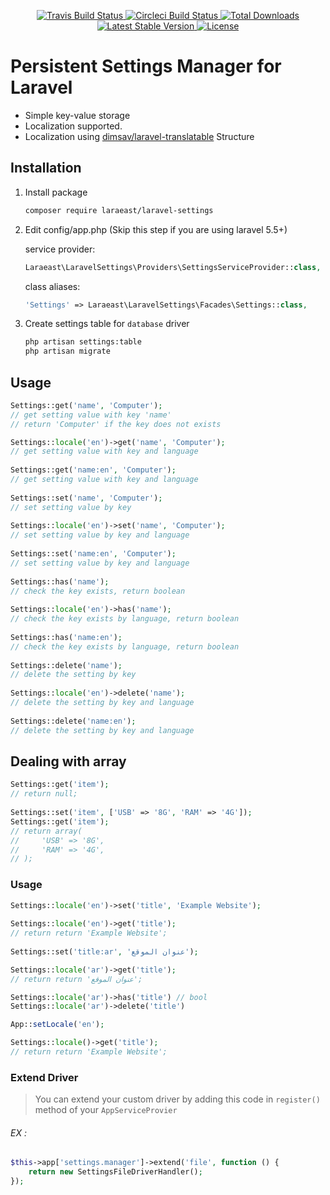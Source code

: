 <p align="center">
	<a href="https://travis-ci.org/laraeast/laravel-settings">
		<img src="https://travis-ci.org/laraeast/laravel-settings.svg?branch=master" alt="Travis Build Status">
	</a>
	<a href="https://circleci.com/gh/laraeast/laravel-settings">
		<img src="https://circleci.com/gh/dimsav/laravel-translatable.png?style=shield" alt="Circleci Build Status">
	</a>
	<a href="https://packagist.org/packages/laraeast/laravel-settings">
		<img src="https://poser.pugx.org/laraeast/laravel-settings/d/total.svg" alt="Total Downloads">
	</a>
	<a href="https://packagist.org/packages/laraeast/laravel-settings">
		<img src="https://poser.pugx.org/laraeast/laravel-settings/v/stable.svg" alt="Latest Stable Version">
	</a>
	<a href="https://packagist.org/packages/laraeast/laravel-settings">
		<img src="https://poser.pugx.org/laraeast/laravel-settings/license.svg" alt="License">
	</a>
</p>
 
# Persistent Settings Manager for Laravel
 
 * Simple key-value storage
 * Localization supported.
 * Localization using [dimsav/laravel-translatable](https://github.com/dimsav/laravel-translatable) Structure
 
## Installation
 
1. Install package
 
    ```bash
    composer require laraeast/laravel-settings
    ```
 
1. Edit config/app.php (Skip this step if you are using laravel 5.5+)
 
    service provider:
 
    ```php
    Laraeast\LaravelSettings\Providers\SettingsServiceProvider::class,
    ```
 
    class aliases:
 
    ```php
    'Settings' => Laraeast\LaravelSettings\Facades\Settings::class,
    ```
 
1. Create settings table for `database` driver
 
    ```bash
    php artisan settings:table
    php artisan migrate
    ```
 
## Usage
 
```php
Settings::get('name', 'Computer');
// get setting value with key 'name'
// return 'Computer' if the key does not exists

Settings::locale('en')->get('name', 'Computer');
// get setting value with key and language
 
Settings::get('name:en', 'Computer');
// get setting value with key and language
 
Settings::set('name', 'Computer');
// set setting value by key
 
Settings::locale('en')->set('name', 'Computer');
// set setting value by key and language
 
Settings::set('name:en', 'Computer');
// set setting value by key and language
 
Settings::has('name');
// check the key exists, return boolean
 
Settings::locale('en')->has('name');
// check the key exists by language, return boolean
 
Settings::has('name:en');
// check the key exists by language, return boolean
 
Settings::delete('name');
// delete the setting by key
 
Settings::locale('en')->delete('name');
// delete the setting by key and language
 
Settings::delete('name:en');
// delete the setting by key and language
```
 
## Dealing with array
 
```php
Settings::get('item');
// return null;
 
Settings::set('item', ['USB' => '8G', 'RAM' => '4G']);
Settings::get('item');
// return array(
//     'USB' => '8G',
//     'RAM' => '4G',
// );
```
### Usage
```php
Settings::locale('en')->set('title', 'Example Website');
 
Settings::locale('en')->get('title');
// return return 'Example Website';
 
Settings::set('title:ar', 'عنوان الموقع');

Settings::locale('ar')->get('title');
// return return 'عنوان الموقع';

Settings::locale('ar')->has('title') // bool
Settings::locale('ar')->delete('title') 

App::setLocale('en');

Settings::locale()->get('title');
// return return 'Example Website';
```
### Extend Driver
> You can extend your custom driver by adding this code in `register()` method of your `AppServiceProvier` 

###### EX :
```php
$this->app['settings.manager']->extend('file', function () {
	return new SettingsFileDriverHandler();
});
```